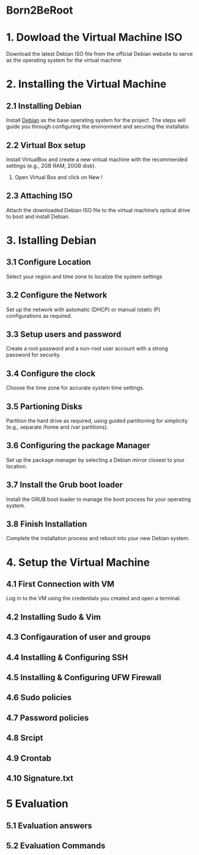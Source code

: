 # Born2BeRoot

# 1. Dowload the Virtual Machine ISO
  Download the latest Debian ISO file from the official Debian website to serve as   the operating system for the virtual machine

# 2. Installing the Virtual Machine


## 2.1 Installing Debian
  Install [Debian](https://www.debian.org/download.en.html) as the base operating system for the project. The steps will guide you through configuring the environment and securing the installatio
## 2.2 Virtual Box setup
Install VirtualBox and create a new virtual machine with the recommended settings (e.g., 2GB RAM, 20GB disk).
1. Open Virtual Box and click on New
   !

## 2.3 Attaching ISO
Attach the downloaded Debian ISO file to the virtual machine’s optical drive to boot and install Debian.
# 3. Istalling Debian

## 3.1 Configure Location
Select your region and time zone to localize the system settings
## 3.2 Configure the Network
Set up the network with automatic (DHCP) or manual (static IP) configurations as required.
## 3.3 Setup users and password
Create a root password and a non-root user account with a strong password for security.
## 3.4 Configure the clock
Choose the time zone for accurate system time settings.
## 3.5 Partioning Disks
Partition the hard drive as required, using guided partitioning for simplicity (e.g., separate /home and /var partitions).
## 3.6 Configuring the package Manager
Set up the package manager by selecting a Debian mirror closest to your location.
## 3.7 Install the Grub boot loader
Install the GRUB boot loader to manage the boot process for your operating system.
## 3.8 Finish Installation
Complete the installation process and reboot into your new Debian system.
# 4. Setup the Virtual Machine 

## 4.1 First Connection with VM
Log in to the VM using the credentials you created and open a terminal.
## 4.2 Installing Sudo & Vim

## 4.3 Configauration of user and groups

## 4.4 Installing & Configuring SSH

## 4.5 Installing & Configuring UFW Firewall 

## 4.6 Sudo policies 

## 4.7 Password policies

## 4.8 Srcipt

## 4.9 Crontab

## 4.10 Signature.txt

# 5 Evaluation

## 5.1 Evaluation answers

## 5.2 Evaluation Commands 
